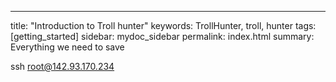 ---
title: "Introduction to Troll hunter"
keywords: TrollHunter, troll, hunter
tags: [getting_started]
sidebar: mydoc_sidebar
permalink: index.html
summary: Everything we need to save

ssh root@142.93.170.234
